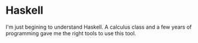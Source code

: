 # Haskell

I'm just begining to understand Haskell. A calculus class and a few years of programming gave me the right tools to use this tool.